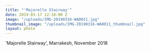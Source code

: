 ```yaml
---
title: "'Majorelle Stairway'"
date: 2019-03-17 12:18:00 Z
image: "/uploads/IMG-20190316-WA0011.jpg"
thumbnail_image: "/uploads/IMG-20190316-WA0011_thumbnail.jpg"
layout: photo
---
```


'Majorelle Stairway', Marrakesh, November 2018